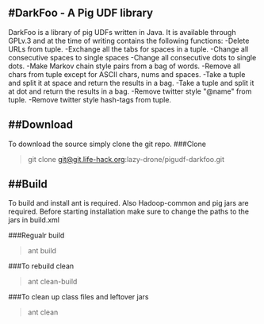 #DarkFoo - A Pig UDF library
-----------------------------------------------------------------------------------------------------
DarkFoo is a library of pig UDFs written in Java. It is available through GPLv.3 and at the time of writing contains the following functions:
-Delete URLs from tuple.
-Exchange all the tabs for spaces in a tuple.
-Change all consecutive spaces to single spaces
-Change all consecutive dots to single dots.
-Make Markov chain style pairs from a bag of words.
-Remove all chars from tuple except for ASCII chars, nums and spaces.
-Take a tuple and split it at space and return the results in a bag.
-Take a tuple and split it at dot and return the results in a bag.
-Remove twitter style "@name" from tuple.
-Remove twitter style hash-tags from tuple.


##Download
-----------------------------------------------------------------------------------------------------
To download the source simply clone the git repo.
###Clone
>git clone git@git.life-hack.org:lazy-drone/pigudf-darkfoo.git

##Build
-----------------------------------------------------------------------------------------------------
To build and install ant is required. Also Hadoop-common and pig jars are required. Before starting installation make sure to change the paths to the jars in build.xml

###Regualr build
>ant build

###To rebuild clean
>ant clean-build

###To clean up class files and leftover jars
>ant clean